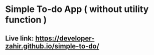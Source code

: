 # Simple To-do App ( without utility function )
## Live link: https://developer-zahir.github.io/simple-to-do/
